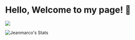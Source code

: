 # Hello, Welcome to my page! :wave:
![](https://github.com/OctavoPE/assets/blob/main/original-2177b6c25ae7d1280b14af8ecd505dca.gif)

![Jeanmarco's Stats](https://github-readme-stats.vercel.app/api/top-langs/?username=OctavoPE&theme=blue-green)
